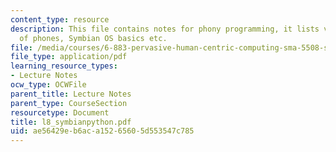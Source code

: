 ```yaml
---
content_type: resource
description: This file contains notes for phony programming, it lists various kinds
  of phones, Symbian OS basics etc.
file: /media/courses/6-883-pervasive-human-centric-computing-sma-5508-spring-2006/ae56429eb6aca15265605d553547c785_l8_symbianpython.pdf
file_type: application/pdf
learning_resource_types:
- Lecture Notes
ocw_type: OCWFile
parent_title: Lecture Notes
parent_type: CourseSection
resourcetype: Document
title: l8_symbianpython.pdf
uid: ae56429e-b6ac-a152-6560-5d553547c785
---
```

